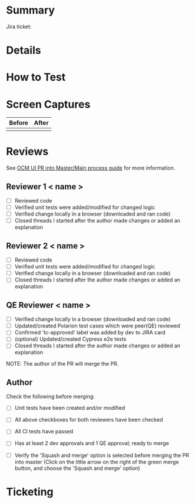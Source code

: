 # Summary

<!-- add a summarized description of the PR content -->

Jira ticket: <!-- add URL to the associated JIRA ticket -->

# Details

<!-- add a detailed list of changes, and link to the relevant commit-revision on each item.
alternatively, use the below generated text to simply show the PR commits' messages -->

# How to Test

<!-- add any useful information for local testing, like environment or tooling prerequisites,
specially used CLI options, the user-flow, and so on -->


# Screen Captures

| Before                                              | After                                   |
| --------------------------------------------------- | --------------------------------------- |
| <!-- attach a "before" screenshot or video here --> | <!-- attach an "after" capture here --> |
             

# Reviews

See [OCM UI PR into Master/Main process guide](https://docs.google.com/document/d/1utGXwyP63cViOyLR7T2R7eU5BoeNOKMf7MyqjY1VApo/) for more information.

## Reviewer 1 < name >

- [ ] Reviewed code
- [ ] Verified unit tests were added/modified for changed logic
- [ ] Verified change locally in a browser (downloaded and ran code)
- [ ] Closed threads I started after the author made changes or added an explanation

## Reviewer 2 < name >

- [ ] Reviewed code
- [ ] Verified unit tests were added/modified for changed logic
- [ ] Verified change locally in a browser (downloaded and ran code)
- [ ] Closed threads I started after the author made changes or added an explanation

## QE Reviewer < name >
- [ ] Verified change locally in a browser (downloaded and ran code)
- [ ] Updated/created Polarion test cases which were peer(QE) reviewed
- [ ] Confirmed 'tc-approved' label was added by dev to JIRA card
- [ ] (optional) Updated/created Cypress e2e tests
- [ ] Closed threads I started after the author made changes or added an explanation

NOTE: The author of the PR will merge the PR.

## Author

Check the following before merging:

- [ ] Unit tests have been created and/or modified
- [ ] All above checkboxes for both reviewers have been checked
- [ ] All CI tests have passed
- [ ] Has at least 2 dev approvals and 1 QE approval; ready to merge
- [ ] Verify the 'Squash and merge' option is selected before merging the PR into master (Click on the little arrow on the right of the green merge button, and choose the 'Squash and merge' option)


# Ticketing

<!-- state the ticket or tickets this PR pertains to, e.g. "closes OCMUI-nnn, OCMUI-mmm".
note that "fixes", "closes" or "resolves" (case-insensitive) will automatically
move the ticket(s) to "review" upon merge.
to avoid this, you can use e.g. "addresses OCMUI-nnn" -->
